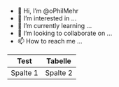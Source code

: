 - 👋 Hi, I’m @oPhilMehr
- 👀 I’m interested in ...
- 🌱 I’m currently learning ...
- 💞️ I’m looking to collaborate on ...
- 📫 How to reach me ...

<!---
oPhilMehr/oPhilMehr is a ✨ special ✨ repository because its `README.md` (this file) appears on your GitHub profile.
You can click the Preview link to take a look at your changes.
--->

| Test | Tabelle |
| --- | --- |
| Spalte 1 | Spalte 2 |

